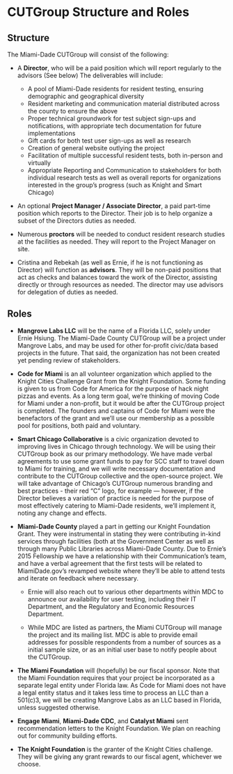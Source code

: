 # CUTGroup Structure and Roles

## Structure

The Miami-Dade CUTGroup will consist of the following:
- A **Director**, who will be a paid position which will report regularly to the advisors (See below) The deliverables will include:
  - A pool of Miami-Dade residents for resident testing, ensuring demographic and geographical diversity
  - Resident marketing and communication material distributed across the county to ensure the above
  - Proper technical groundwork for test subject sign-ups and notifications, with appropriate tech documentation for future implementations 
  - Gift cards for both test user sign-ups as well as research
  - Creation of general website outlying the project
  - Facilitation of multiple successful resident tests, both in-person and virtually
  - Appropriate Reporting and Communication to stakeholders for both individual research tests as well as overall reports for organizations interested in the group’s progress (such as Knight and Smart Chicago)

- An optional **Project Manager / Associate Director**, a paid part-time position which reports to the Director. Their job is to help organize a subset of the Directors duties as needed.

- Numerous **proctors** will be needed to conduct resident research studies at the facilities as needed. They will report to the Project Manager on site.

- Cristina and Rebekah (as well as Ernie, if he is not functioning as Director) will function as **advisors**. They will be non-paid positions that act as checks and balances toward the work of the Director, assisting directly or through resources as needed. The director may use advisors for delegation of duties as needed.

## Roles

- **Mangrove Labs LLC** will be the name of a Florida LLC, solely under Ernie Hsiung. The Miami-Dade County CUTGroup will be a project under Mangrove Labs, and may be used for other for-profit civic/data based projects in the future. That said, the organization has not been created yet pending review of stakeholders.

- **Code for Miami** is an all volunteer organization which applied to the Knight Cities Challenge Grant from the Knight Foundation. Some funding is given to us from Code for America for the purpose of hack night pizzas and events. As a long term goal, we’re thinking of moving Code for Miami under a non-profit, but it would be after the CUTGroup project is completed. The founders and captains of Code for Miami were the benefactors of the grant and we’ll use our membership as a possible pool for positions, both paid and voluntary.

- **Smart Chicago Collaborative** is a civic organization devoted to improving lives in Chicago through technology. We will be using their CUTGroup book as our primary methodology. We have made verbal agreements to use some grant funds to pay for SCC staff to travel down to Miami for training, and we will write necessary documentation and contribute to the CUTGroup collective and the open-source project. We will take advantage of Chicago’s CUTGroup numerous branding and best practices - their red “C” logo, for example — however, if the Director believes a variation of practice is needed for the purpose of most effectively catering to Miami-Dade residents, we’ll implement it, noting any change and effects.

- **Miami-Dade County** played a part in getting our Knight Foundation Grant. They were instrumental in stating they were contributing in-kind services through facilities (both at the Government Center as well as through many Public Libraries across Miami-Dade County. Due to Ernie’s 2015 Fellowship we have a relationship with their Communication’s team, and have a verbal agreement that the first tests will be related to MiamiDade.gov’s revamped website where they’ll be able to attend tests and iterate on feedback where necessary. 

    - Ernie will also reach out to various other departments within MDC to announce our availability for user testing, including their IT Department, and the Regulatory and Economic Resources Department.
    
    - While MDC are listed as partners, the Miami CUTGroup will manage the project and its mailing list. MDC is able to provide email addresses for possible respondents from a number of sources as a initial sample size, or as an initial user base to notify people about the CUTGroup.

- **The Miami Foundation** will (hopefully) be our fiscal sponsor. Note that the Miami Foundation requires that your project be incorporated as a separate legal entity under Florida law. As Code for Miami does not have a legal entity status and it takes less time to process an LLC than a 501(c)3, we will be creating Mangrove Labs as an LLC based in Florida, unless suggested otherwise.

- **Engage Miami**, **Miami-Dade CDC**, and **Catalyst Miami** sent recommendation letters to the Knight Foundation. We plan on reaching out for community building efforts.

- **The Knight Foundation** is the granter of the Knight Cities challenge. They will be giving any grant rewards to our fiscal agent, whichever we choose.
